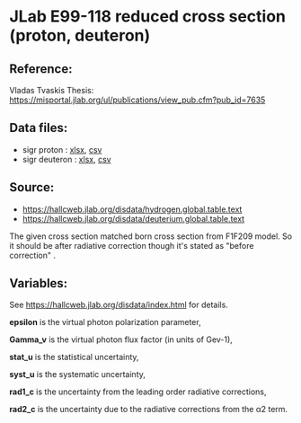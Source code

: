 # JLab E99-118 reduced cross section (proton, deuteron)

## Reference: 
Vladas Tvaskis Thesis: https://misportal.jlab.org/ul/publications/view_pub.cfm?pub_id=7635

## Data files: 
  * sigr proton     : [xlsx](../data/JAM/10052.xlsx), [csv](../data/JAM/csv/10052.csv)   
  * sigr deuteron   : [xlsx](../data/JAM/10053.xlsx), [csv](../data/JAM/csv/10053.csv)   

## Source:
* https://hallcweb.jlab.org/disdata/hydrogen.global.table.text
* https://hallcweb.jlab.org/disdata/deuterium.global.table.text

The given cross section matched born cross section from F1F209 model. So it should be after radiative correction though it's stated as "before correction" .


## Variables:
See https://hallcweb.jlab.org/disdata/index.html for details.

__epsilon__ is the virtual photon polarization parameter,

__Gamma_v__ is the virtual photon flux factor (in units of Gev-1),

__stat_u__ is the statistical uncertainty,

__syst_u__ is the systematic uncertainty,

__rad1_c__ is the uncertainty from the leading order radiative corrections,

__rad2_c__ is the uncertainty due to the radiative corrections from the α2 term.



